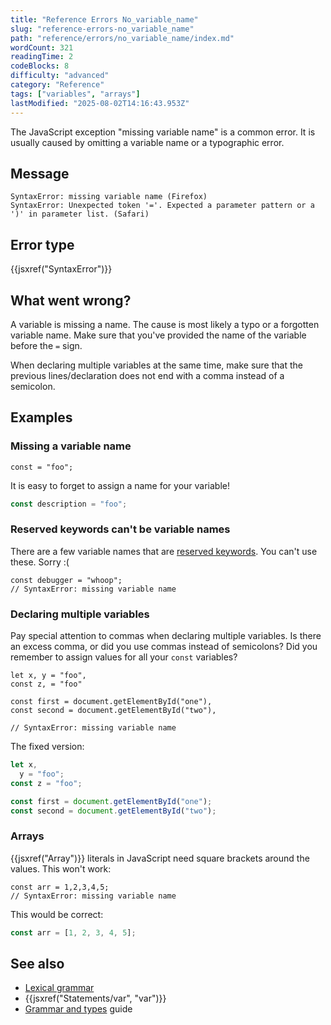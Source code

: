 ```yaml
---
title: "Reference Errors No_variable_name"
slug: "reference-errors-no_variable_name"
path: "reference/errors/no_variable_name/index.md"
wordCount: 321
readingTime: 2
codeBlocks: 8
difficulty: "advanced"
category: "Reference"
tags: ["variables", "arrays"]
lastModified: "2025-08-02T14:16:43.953Z"
---
```



The JavaScript exception "missing variable name" is a common error.
It is usually caused by omitting a variable name or a typographic error.

## Message

```plain
SyntaxError: missing variable name (Firefox)
SyntaxError: Unexpected token '='. Expected a parameter pattern or a ')' in parameter list. (Safari)
```

## Error type

{{jsxref("SyntaxError")}}

## What went wrong?

A variable is missing a name. The cause is most likely a typo or a forgotten variable name.
Make sure that you've provided the name of the variable before the `=` sign.

When declaring multiple variables at the same time, make sure that the previous lines/declaration does not end with a comma instead of a semicolon.

## Examples

### Missing a variable name

```js-nolint example-bad
const = "foo";
```

It is easy to forget to assign a name for your variable!

```js example-good
const description = "foo";
```

### Reserved keywords can't be variable names

There are a few variable names that are [reserved keywords](/en-US/docs/Web/JavaScript/Reference/Lexical_grammar#keywords).
You can't use these. Sorry :(

```js-nolint example-bad
const debugger = "whoop";
// SyntaxError: missing variable name
```

### Declaring multiple variables

Pay special attention to commas when declaring multiple variables.
Is there an excess comma, or did you use commas instead of semicolons?
Did you remember to assign values for all your `const` variables?

```js-nolint example-bad
let x, y = "foo",
const z, = "foo"

const first = document.getElementById("one"),
const second = document.getElementById("two"),

// SyntaxError: missing variable name
```

The fixed version:

```js example-good
let x,
  y = "foo";
const z = "foo";

const first = document.getElementById("one");
const second = document.getElementById("two");
```

### Arrays

{{jsxref("Array")}} literals in JavaScript need square brackets around the values.
This won't work:

```js-nolint example-bad
const arr = 1,2,3,4,5;
// SyntaxError: missing variable name
```

This would be correct:

```js example-good
const arr = [1, 2, 3, 4, 5];
```

## See also

- [Lexical grammar](/en-US/docs/Web/JavaScript/Reference/Lexical_grammar)
- {{jsxref("Statements/var", "var")}}
- [Grammar and types](/en-US/docs/Web/JavaScript/Guide/Grammar_and_types) guide
